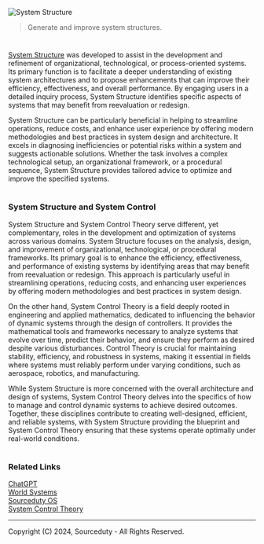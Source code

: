 ![System Structure](https://github.com/sourceduty/System_Structure/assets/123030236/32bdd4ea-0042-46c9-95fd-88de041e83c7)

> Generate and improve system structures.

#

[System Structure](https://chatgpt.com/g/g-xn0SVNQj3-system-structure) was developed to assist in the development and refinement of organizational, technological, or process-oriented systems. Its primary function is to facilitate a deeper understanding of existing system architectures and to propose enhancements that can improve their efficiency, effectiveness, and overall performance. By engaging users in a detailed inquiry process, System Structure identifies specific aspects of systems that may benefit from reevaluation or redesign.

System Structure can be particularly beneficial in helping to streamline operations, reduce costs, and enhance user experience by offering modern methodologies and best practices in system design and architecture. It excels in diagnosing inefficiencies or potential risks within a system and suggests actionable solutions. Whether the task involves a complex technological setup, an organizational framework, or a procedural sequence, System Structure provides tailored advice to optimize and improve the specified systems.

#
### System Structure and System Control

System Structure and System Control Theory serve different, yet complementary, roles in the development and optimization of systems across various domains. System Structure focuses on the analysis, design, and improvement of organizational, technological, or procedural frameworks. Its primary goal is to enhance the efficiency, effectiveness, and performance of existing systems by identifying areas that may benefit from reevaluation or redesign. This approach is particularly useful in streamlining operations, reducing costs, and enhancing user experiences by offering modern methodologies and best practices in system design.

On the other hand, System Control Theory is a field deeply rooted in engineering and applied mathematics, dedicated to influencing the behavior of dynamic systems through the design of controllers. It provides the mathematical tools and frameworks necessary to analyze systems that evolve over time, predict their behavior, and ensure they perform as desired despite various disturbances. Control Theory is crucial for maintaining stability, efficiency, and robustness in systems, making it essential in fields where systems must reliably perform under varying conditions, such as aerospace, robotics, and manufacturing.

While System Structure is more concerned with the overall architecture and design of systems, System Control Theory delves into the specifics of how to manage and control dynamic systems to achieve desired outcomes. Together, these disciplines contribute to creating well-designed, efficient, and reliable systems, with System Structure providing the blueprint and System Control Theory ensuring that these systems operate optimally under real-world conditions.

#
### Related Links

[ChatGPT](https://github.com/sourceduty/ChatGPT)
<br>
[World Systems](https://github.com/sourceduty/World_Systems)
<br>
[Sourceduty OS](https://github.com/sourceduty/Sourceduty_OS)
<br>
[System Control Theory](https://github.com/sourceduty/System_Control_Theory)

***
Copyright (C) 2024, Sourceduty - All Rights Reserved.
